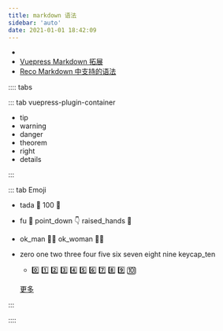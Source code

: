 ```yaml
---
title: markdown 语法
sidebar: 'auto'
date: 2021-01-01 18:42:09
---
```


- <currentTime />
- [Vuepress Markdown 拓展](https://www.vuepress.cn/zh/guide/markdown.html#markdown-%E6%8B%93%E5%B1%95)
- [Reco Markdown 中支持的语法](https://vuepress-theme-reco.recoluan.com/views/1.x/syntax.html)

:::: tabs

::: tab vuepress-plugin-container

- tip
- warning
- danger
- theorem
- right
- details

:::

::: tab Emoji

- tada :tada: 100 :100:
- fu :fu: point_down :point_down: raised_hands :raised_hands:
- ok_man :ok_man: ok_woman :ok_woman:
- zero one two three four five six seven eight nine keycap_ten

  - 0️⃣ 1️⃣ 2️⃣ 3️⃣ 4️⃣ 5️⃣ 6️⃣ 7️⃣ 8️⃣ 9️⃣ 🔟

  [更多](https://github.com/markdown-it/markdown-it-emoji/blob/master/lib/data/full.json)

:::

::::
